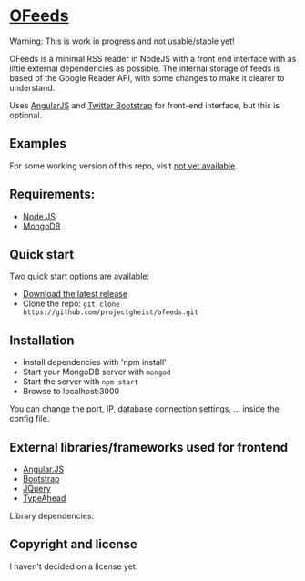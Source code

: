# [OFeeds](https://github.com/projectgheist/ofeeds)

Warning: This is work in progress and not usable/stable yet!

OFeeds is a minimal RSS reader in NodeJS with a front end interface with as little external dependencies as possible.
The internal storage of feeds is based of the Google Reader API, with some changes to make it clearer to understand.

Uses [AngularJS](http://angularjs.org/) and [Twitter Bootstrap](http://getbootstrap.com) for front-end interface, but this is optional.

## Examples

For some working version of this repo, visit [not yet available](#).

## Requirements:
* [Node.JS](http://nodejs.org/)
* [MongoDB](http://www.mongodb.org/)

## Quick start

Two quick start options are available:
* [Download the latest release](https://github.com/projectgheist/ofeeds/archive/master.zip)
* Clone the repo: `git clone https://github.com/projectgheist/ofeeds.git`

## Installation
* Install dependencies with 'npm install'
* Start your MongoDB server with `mongod`
* Start the server with `npm start`
* Browse to localhost:3000

You can change the port, IP, database connection settings, ... inside the config file.

## External libraries/frameworks used for frontend
* [Angular.JS](http://angularjs.org/)
* [Bootstrap](http://getbootstrap.com)
* [JQuery](http://jquery.com/)
* [TypeAhead](https://github.com/twitter/typeahead.js/)

Library dependencies:

## Copyright and license
I haven't decided on a license yet.